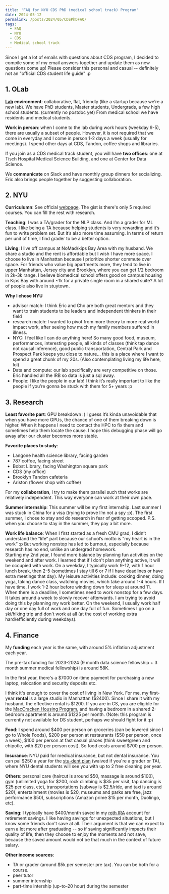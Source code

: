 ```yaml
---
title: 'FAQ for NYU CDS PhD (medical school track) Program'
date: 2024-05-12
permalink: /posts/2024/05/CDSPhDFAQ/
tags:
  - FAQ
  - NYU
  - CDS
  - Medical school track
---
```


Since I get a lot of emails with questions about CDS program, I decided to compile some of my email answers together and update them as new questions come up!
Please consider this personal and casual -- definitely not an "official CDS student life guide" :p

## 1. OLab

**[Lab](https://www.nyuolab.org/) environment**: collaborative, flat, friendly (like a startup because we’re a new lab). We have PhD students, Master students, Undergrads, 
a few high school students. (currently no postdoc yet) From medical school we have residents and medical students.

**Work in person**: when I come to the lab during work hours (weekday 9-5), there are usually a subset of people. However, it is not required that we come in everyday and I come in person 1-2 days a week (usually for meetings). I spend other days at CDS, Tandon, coffee shops and libraries. 

If you join as a CDS medical track student, you will have **two offices**: one at Tisch Hospital Medical Science Building, and one at Center for Data Science.

We **communicate** on Slack and have monthly group dinners for socializing. Eric also brings people together by suggesting collaboration.

## 2. NYU

**Curriculumn**: See official [webpage](https://cds.nyu.edu/phd-curriculum-info/). The gist is there's only 5 required courses. You can fill the rest with research. 

**Teaching**: I was a TA/grader for the NLP class. And I’m a grader for ML class. I like being a TA because helping students is very rewarding and it’s fun to write problem set. But it’s also more time assuming. In terms of return per unit of time, I find grader to be a better option. 

**Living**: I live off campus at NoMad/kips Bay Area with my husband. We share a studio and the rent is affordable but I wish I have more space. I choose to live in Manhattan because I prioritize shorter commute over space. For friends who value big apartments more, they tend to live in upper Manhattan, Jersey city and Brooklyn, where you can get 1/2 bedroom in 2k-3k range. I believe biomedical school offers good on campus housing in Kips Bay with around ~1k for a private single room in a shared suite? A lot of people also live in stuytown.

**Why I chose NYU**
- advisor match: I think Eric and Cho are both great mentors and they want to train students to be leaders and independent thinkers in their field
- research match: I wanted to pivot from more theory to more real world impact work, after seeing how much my family members suffered in illness.
- NYC: I feel like I can do anything here! So many good food, museum, performances, interesting  people, all kinds of classes (think tap dance not causal inference), good public transportation, Central Park and Prospect Park keeps you close to nature… this is a place where I want to spend a great chunk of my 20s. (Also contemplating living my life here, lol)
- Data and compute: our lab specifically are very competitive on those. Eric handled all the IRB so data is just a sql away. 
- People: I like the people in our lab! I think it’s really important to like the people if you’re gonna be stuck with them for 5+ years :p 

## 3. Research 

**Least favorite part**: GPU breakdown :( I guess it’s kinda unavoidable that when you have more GPUs, the chance of one of them breaking down is higher. When it happens I need to contact the HPC to fix them and sometimes help them locate the cause. I hope this debugging phase will go away after our cluster becomes more stable.

**Favorite places to study**: 
- Langone health science library, facing garden
- 787 coffee, facing street
- Bobst Library, facing Washington square park 
- CDS (my office)
- Brooklyn Tandon cafeteria
- Ariston (flower shop with coffee)

For my **collaboration**, I try to make them parallel such that works are relatively independent. This way everyone can work at their own pace.

**Summer internship**: This summer will be my first internship. Last summer I was stuck in China for a visa (trying to prove I’m not a spy :p). The first summer, 
I chose to stay and do research in fear of getting scooped. P.S. when you choose to stay in the summer, they pay a bit more.

**Work life balance**: When I first started as a fresh CMU grad, I didn’t understand the “life” part because our school’s motto is “my heart is in the work” :p But working nonstop has led to burnout, especially because research has no end, unlike an undergrad homework.  
Starting my 2nd year, I found more balance by planning fun activities on the weekend and after work. I learned that if I don't plan anything active, it will be occupied with work.
On a weekday, I typically work 9-12, with 1 hour lunch break, then 2-5 (sometimes I stay till 6 or 7 if I have deadlines or have extra meetings that day). 
My leisure activities include: cooking dinner, doing yoga, taking dance class, watching movies, which take around 1-4 hours. 
If I have time, I work 1-2 hour before winding down for sleep at around 11.
When there is a deadline, I sometimes need to work nonstop for a few days. It takes around a week to slowly recover afterwards. I am trying to avoid doing this by planning my work better. 
On the weekend, I usually work half day or one day full of work and one day full of fun. Sometimes I go on a ski/hiking trip and don't work at all (at the cost of working extra hard/efficiently during weekdays). 

## 4. Finance

My **funding** each year is the same, with around 5% inflation adjustment each year. 

The pre-tax funding for 2023-2024 (9 month data science fellowship + 3 month summer medical fellowship) is around 58K. 

In the first year, there's a \$7000 on-time payment for purchasing a new laptop, relocation and security deposits etc.

I think it's enough to cover the cost of living in New York. 
For me, my first-year **rental** is a large studio in Manhattan (\$2400). Since I share it with my husband, the effective rental is \$1200. 
If you are in CS, you are eligible for the [MacCracken Housing Program](https://gsas.nyu.edu/admissions/financial-aid/general-graduate-housing-information/maccracken-housing-program-for-doctoral-students.html), 
and having a bedroom in a shared 2-bedroom apartment is around \$1225 per month.
(Note: this program is currently not available for DS student, perhaps we should fight for it :p)

**Food**: I spend around \$400 per person on groceries (can be lowered since I go to Whole Foods), \$200 per person at restaurants (\$50 per person, once a week), \$100 per person at fast casual places (think sweetgreen and chipotle, with \$20 per person cost). So food costs around \$700 per person.

**Insurance**: NYU paid for medical insurance, but not dental insurance. You can pai \$250 a year for the [stu-dent plan](https://dental.nyu.edu/patientcare/stu-dent-plan.html) (waived if you're a grader or TA),
where NYU dental students will see you with up to 2 free cleaning per year.

**Others**: personal care (haircut is around \$50, massage is around \$100), gym (unlimited yoga for \$200, rock climbing is \$35 per visit, tap dancing is \$25 per class, etc), transportations (subway is \$2.5/ride, and taxi is around \$20), entertainment (movies is \$20, museums and parks are free, jazz performance \$50), subscriptions (Amazon prime \$15 per month, Duolingo, etc). 

**Saving**: I typically have \$400/month saved in my [roth IRA](https://pfforphds.com/roth-ira-graduate-school/) account for retirement savings. 
I like having savings for unexpected situations, but I know some friends don't save at all. 
Their argument is that we can expect to earn a lot more after graduating -- so if saving significantly impacts their quality of life, then they choose to enjoy the moments and not save, because the saved amount would not be that much in the context of future salary.

**Other income sources**:
- TA or grader (around \$5k per semester pre tax). You can be both for a course.
- peer tutor
- summer internship
- part-time intership (up-to-20 hour) during the semester

